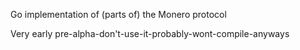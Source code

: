 Go implementation of (parts of) the Monero protocol

Very early pre-alpha-don't-use-it-probably-wont-compile-anyways
